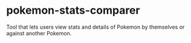 # pokemon-stats-comparer
Tool that lets users view stats and details of Pokemon by themselves or against another Pokemon.
